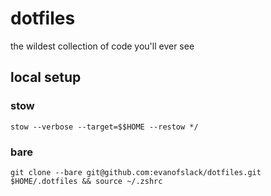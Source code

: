 # dotfiles

the wildest collection of code you'll ever see

## local setup

### stow

`stow --verbose --target=$$HOME --restow */`

### bare

`git clone --bare git@github.com:evanofslack/dotfiles.git $HOME/.dotfiles && source ~/.zshrc`
